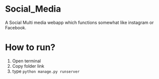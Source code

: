 # Social_Media
A Social Multi media webapp which functions somewhat like instagram or Facebook.

# How to run?
1. Open terminal
2. Copy folder link
3. type `python manage.py runserver`
